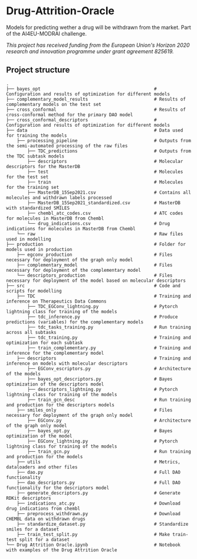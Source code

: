 # Drug-Attrition-Oracle
Models for predicting wether a drug will be withdrawn from the market. Part of the AI4EU-MODRAI challenge. 

*This project has received funding from the European Union's Horizon 2020 research and innovation programme under grant agreement 825619.*

## Project structure
    .
    ├── bayes_opt                                           # Configuration and results of optimization for different models
    ├── complementary_model_results                         # Results of complementary models on the test set
    ├── cross_conformal                                     # Results of cross-conformal method for the primary DAO model
    ├── cross_conformal_descriptors                         # Configuration and results of optimization for different models
    ├── data                                                # Data used for training the models
        ├── processing_pipeline                             # Outputs from the semi-automated processing of the raw files
            ├── TDC_predictions                             # Outputs from the TDC subtask models
            ├── descriptors                                 # Molecular descriptors for the MasterDB
            ├── test                                        # Molecules for the test set
            ├── train                                       # Molecules for the training set
            ├── MasterDB_15Sep2021.csv                      # Contains all molecules and withdrawn labels processed
            ├── MasterDB_15Sep2021_standardized.csv         # MasterDB with standardized SMILES
            ├── chembl_atc_codes.csv                        # ATC codes for molecules in MasterDB from Chembl
            └── drug_indications.csv                        # Drug indications for molecules in MasterDB from Chembl
        └── raw                                             # Raw files used in modelling
    ├── production                                          # Folder for models used in production
        ├── egconv_production                               # Files necessary for deployment of the graph only model   
        ├── complementary_model                             # Files necessary for deployment of the complementary model
        └── descriptors_production                          # Files necessary for deployment of the model based on molecular descriptors
    ├── src                                                 # Code and scripts for modelling
        ├── TDC                                             # Training and inference on Therapeutics Data Commons  
            ├── TDC_EGConv_lightning.py                     # Pytorch lightning class for training of the models 
            ├── tdc_inference.py                            # Produce predictions (variables) for the complementary models
            ├── tdc_tasks_training.py                       # Run training across all subtasks
            ├── tdc_training.py                             # Training and optimization for each subtask
            ├── train_complementary.py                      # Training and inference for the complementary model 
        ├── descriptors                                     # Training and inference on models with molecular descriptors  
            ├── EGConv_escriptors.py                        # Architecture of the models
            ├── bayes_opt_descriptors.py                    # Bayes optimization of the descriptors model
            ├── descriptors_lightning.py                    # Pytorch lightning class for training of the models
            ├── train_gcn_desc                              # Run training and production for the descriptors models
        ├── smiles_only                                     # Files necessary for deployment of the graph only model 
            ├── EGConv.py                                   # Architecture of the graph only model
            ├── bayes_opt.py                                # Bayes optimization of the model
            ├── EGConv_lightning.py                         # Pytorch lightning class for training of the models
            ├── train_gcn.py                                # Run training and production for the models
        ├── utils                                           # Metrics, dataloaders and other files
        ├── dao.py                                          # Full DAO functionality
        ├── dao_descriptors.py                              # Full DAO functionality for the descriptors model
        ├── generate_descriptors.py                         # Generate RDKit descriptors
        ├── indications_atc.py                              # Download drug indications from chembl
        ├── preprocess_withdrawn.py                         # Download CHEMBL data on withdrawn drugs
        ├── standardize_dataset.py                          # Standardize smiles for a dataset
        ├── train_test_split.py                             # Make train-test split for a dataset
    └── Drug Attrition Oracle.ipynb                         # Notebook with examples of the Drug Attrition Oracle
    

